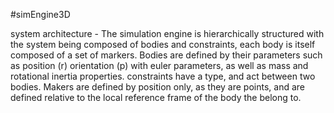 #simEngine3D

system architecture - The simulation engine is hierarchically structured
with the system being composed of bodies and constraints, each body is 
itself composed of a set of markers. Bodies are defined by their parameters
such as position (r) orientation (p) with euler parameters, as well as mass
and rotational inertia properties. constraints have a type, and act between
two bodies. Makers are defined by position only, as they are points, 
and are defined relative to the local reference frame of the body the belong
to. 
